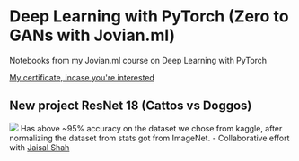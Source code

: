 # Deep Learning with PyTorch (Zero to GANs with Jovian.ml)

Notebooks from my Jovian.ml course on Deep Learning with PyTorch

<a href="https://jovian.ml/certificate/MFQWCYJWHE"> My certificate, incase you're interested </a>

## New project ResNet 18 (Cattos vs Doggos)
<img src="https://media.giphy.com/media/Rdx8SHjHhiVUI/giphy.gif">
Has above ~95% accuracy on the dataset we chose from kaggle, after normalizing the dataset from stats got from ImageNet.
- Collaborative effort with
	<a href="https://github.com/jaisal1311">Jaisal Shah</a>
